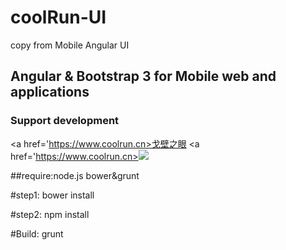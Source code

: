 # coolRun-UI
copy from Mobile Angular UI

## Angular &amp; Bootstrap 3 for Mobile web and applications


### Support development
<a href='https://www.coolrun.cn>戈壁之眼</a>
<a href='https://www.coolrun.cn><img  src='http://www.coolrun.cn/Resource/image/mobile/homepage/home.png' border='0' ></a>



##require:node.js bower&grunt

#step1: bower install

#step2: npm install

#Build: grunt